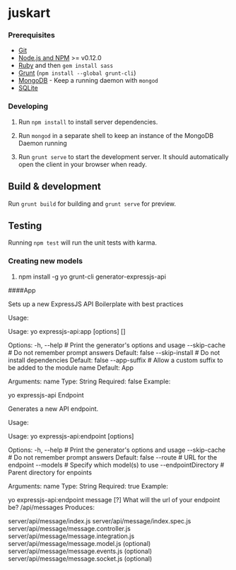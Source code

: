 # juskart

### Prerequisites

- [Git](https://git-scm.com/)
- [Node.js and NPM](nodejs.org) >= v0.12.0
- [Ruby](https://www.ruby-lang.org) and then `gem install sass`
- [Grunt](http://gruntjs.com/) (`npm install --global grunt-cli`)
- [MongoDB](https://www.mongodb.org/) - Keep a running daemon with `mongod`
- [SQLite](https://www.sqlite.org/quickstart.html)

### Developing

1. Run `npm install` to install server dependencies.

2. Run `mongod` in a separate shell to keep an instance of the MongoDB Daemon running

3. Run `grunt serve` to start the development server. It should automatically open the client in your browser when ready.

## Build & development

Run `grunt build` for building and `grunt serve` for preview.

## Testing

Running `npm test` will run the unit tests with karma.


### Creating new models 
1. npm install -g yo grunt-cli generator-expressjs-api


####App

Sets up a new ExpressJS API Boilerplate with best practices

Usage:

Usage:
  yo expressjs-api:app [options] [<name>]

Options:
  -h,   --help          # Print the generator's options and usage
        --skip-cache    # Do not remember prompt answers                        Default: false
        --skip-install  # Do not install dependencies                           Default: false
        --app-suffix    # Allow a custom suffix to be added to the module name  Default: App

Arguments:
  name    Type: String  Required: false
Example:

yo expressjs-api
Endpoint

Generates a new API endpoint.

Usage:

Usage:
  yo expressjs-api:endpoint [options] <name>

Options:
  -h,   --help               # Print the generator's options and usage
        --skip-cache         # Do not remember prompt answers           Default: false
        --route              # URL for the endpoint
        --models             # Specify which model(s) to use
        --endpointDirectory  # Parent directory for enpoints

Arguments:
  name    Type: String  Required: true
Example:

yo expressjs-api:endpoint message
[?] What will the url of your endpoint be? /api/messages
Produces:

server/api/message/index.js
server/api/message/index.spec.js
server/api/message/message.controller.js
server/api/message/message.integration.js
server/api/message/message.model.js  (optional)
server/api/message/message.events.js (optional)
server/api/message/message.socket.js (optional)